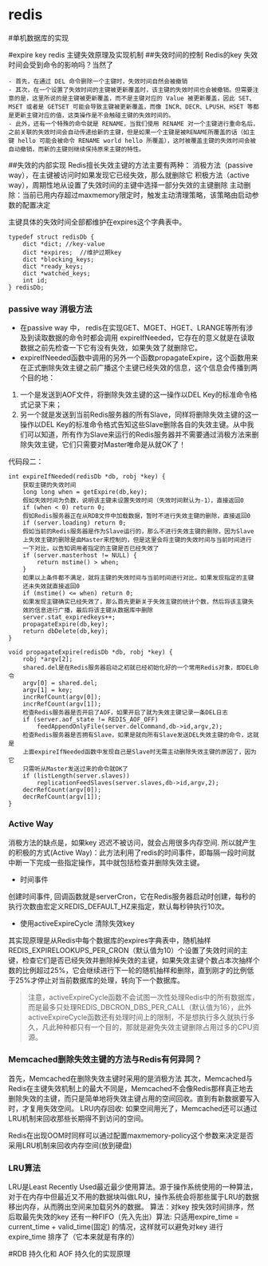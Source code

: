 # redis

#单机数据库的实现


#expire key redis 主键失效原理及实现机制
##失效时间的控制
Redis的key 失效时间会受到命令的影响吗？当然了

    - 首先，在通过 DEL 命令删除一个主键时，失效时间自然会被撤销
    - 其次，在一个设置了失效时间的主键被更新覆盖时，该主键的失效时间也会被撤销。但需要注意的是，这里所说的是主键被更新覆盖，而不是主键对应的 Value 被更新覆盖，因此 SET、MSET 或者是 GETSET 可能会导致主键被更新覆盖，而像 INCR、DECR、LPUSH、HSET 等都是更新主键对应的值，这类操作是不会触碰主键的失效时间的。
    - 此外，还有一个特殊的命令就是 RENAME，当我们使用 RENAME 对一个主键进行重命名后，之前关联的失效时间会自动传递给新的主键，但是如果一个主键是被RENAME所覆盖的话（如主键 hello 可能会被命令 RENAME world hello 所覆盖），这时被覆盖主键的失效时间会被自动撤销，而新的主键则继续保持原来主键的特性。

##失效的内部实现
 Redis擅长失效主键的方法主要有两种：
 消极方法（passive way），在主键被访问时如果发现它已经失效，那么就删除它
 积极方法（active way），周期性地从设置了失效时间的主键中选择一部分失效的主键删除
 主动删除：当前已用内存超过maxmemory限定时，触发主动清理策略，该策略由启动参数的配置决定
 
 主键具体的失效时间全部都维护在expires这个字典表中。
 
	typedef struct redisDb {
		dict *dict; //key-value
		dict *expires;  //维护过期key
		dict *blocking_keys;
		dict *ready_keys;
		dict *watched_keys;
		int id;
	} redisDb;
### passive way 消极方法
- 在passive way 中， redis在实现GET、MGET、HGET、LRANGE等所有涉及到读取数据的命令时都会调用 expireIfNeeded，它存在的意义就是在读取数据之前先检查一下它有没有失效，如果失效了就删除它。
- expireIfNeeded函数中调用的另外一个函数propagateExpire，这个函数用来在正式删除失效主键之前广播这个主键已经失效的信息，这个信息会传播到两个目的地：
1. 一个是发送到AOF文件，将删除失效主键的这一操作以DEL Key的标准命令格式记录下来；
2. 另一个就是发送到当前Redis服务器的所有Slave，同样将删除失效主键的这一操作以DEL Key的标准命令格式告知这些Slave删除各自的失效主键。从中我们可以知道，所有作为Slave来运行的Redis服务器并不需要通过消极方法来删除失效主键，它们只需要对Master唯命是从就OK了！

代码段二：

	int expireIfNeeded(redisDb *db, robj *key) {
		获取主键的失效时间
		long long when = getExpire(db,key);
		假如失效时间为负数，说明该主键未设置失效时间（失效时间默认为-1），直接返回0
		if (when < 0) return 0;
		假如Redis服务器正在从RDB文件中加载数据，暂时不进行失效主键的删除，直接返回0
		if (server.loading) return 0;
		假如当前的Redis服务器是作为Slave运行的，那么不进行失效主键的删除，因为Slave
		上失效主键的删除是由Master来控制的，但是这里会将主键的失效时间与当前时间进行
		一下对比，以告知调用者指定的主键是否已经失效了
		if (server.masterhost != NULL) {
			return mstime() > when;
		}
		如果以上条件都不满足，就将主键的失效时间与当前时间进行对比，如果发现指定的主键
		还未失效就直接返回0
		if (mstime() <= when) return 0;
		如果发现主键确实已经失效了，那么首先更新关于失效主键的统计个数，然后将该主键失
		效的信息进行广播，最后将该主键从数据库中删除
		server.stat_expiredkeys++;
		propagateExpire(db,key);
		return dbDelete(db,key);
	}

	void propagateExpire(redisDb *db, robj *key) {
		robj *argv[2];
		shared.del是在Redis服务器启动之初就已经初始化好的一个常用Redis对象，即DEL命令
		argv[0] = shared.del;
		argv[1] = key;
		incrRefCount(argv[0]);
		incrRefCount(argv[1]);
		检查Redis服务器是否开启了AOF，如果开启了就为失效主键记录一条DEL日志
		if (server.aof_state != REDIS_AOF_OFF)
			feedAppendOnlyFile(server.delCommand,db->id,argv,2);
		检查Redis服务器是否拥有Slave，如果是就向所有Slave发送DEL失效主键的命令，这就是
		上面expireIfNeeded函数中发现自己是Slave时无需主动删除失效主键的原因了，因为它
		只需听从Master发送过来的命令就OK了
		if (listLength(server.slaves))
			replicationFeedSlaves(server.slaves,db->id,argv,2);
		decrRefCount(argv[0]);
		decrRefCount(argv[1]);
	}

### Active Way
消极方法的缺点是，如果key 迟迟不被访问，就会占用很多内存空间. 所以就产生的积极的方式(Active Way)：此方法利用了redis的时间事件，即每隔一段时间就中断一下完成一些指定操作，其中就包括检查并删除失效主键。

* 时间事件

创建时间事件, 回调函数就是serverCron，它在Redis服务器启动时创建，每秒的执行次数由宏定义REDIS_DEFAULT_HZ来指定，默认每秒钟执行10次。


* 使用activeExpireCycle 清除失效key

其实现原理是从Redis中每个数据库的expires字典表中，随机抽样REDIS_EXPIRELOOKUPS_PER_CRON（默认值为10）个设置了失效时间的主键，检查它们是否已经失效并删除掉失效的主键，如果失效主键个数占本次抽样个数的比例超过25%，它会继续进行下一轮的随机抽样和删除，直到刚才的比例低于25%才停止对当前数据库的处理，转向下一个数据库。

> 注意，activeExpireCycle函数不会试图一次性处理Redis中的所有数据库，而是最多只处理REDIS_DBCRON_DBS_PER_CALL（默认值为16），此外activeExpireCycle函数还有处理时间上的限制，不是想执行多久就执行多久，凡此种种都只有一个目的，那就是避免失效主键删除占用过多的CPU资源。
### Memcached删除失效主键的方法与Redis有何异同？
首先，Memcached在删除失效主键时采用的是消极方法
其次，Memcached与Redis在主键失效机制上的最大不同是，Memcached不会像Redis那样真正地去删除失效的主键，而只是简单地将失效主键占用的空间回收。直到有新数据要写入时，才复用失效空间。
LRU内存回收: 如果空间用光了，Memcached还可以通过LRU机制来回收那些长期得不到访问的空间。

Redis在出现OOM时同样可以通过配置maxmemory-policy这个参数来决定是否采用LRU机制来回收内存空间(放到硬盘)

### LRU算法
LRU是Least Recently Used最近最少使用算法。源于操作系统使用的一种算法，对于在内存中但最近又不用的数据块叫做LRU，操作系统会将那些属于LRU的数据移出内存，从而腾出空间来加载另外的数据。
算法：对key 按失效时间排序，然后取最先失效的key
还有一种FIFO（先入先出）算法: 只适用expire_time = current_time + valid_time(固定) 的情况，这样就可以避免对key 进行expire_time 排序了（它本来就是有序的）

#RDB 持久化和 AOF 持久化的实现原理
 
